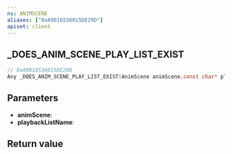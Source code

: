 ```yaml
---
ns: ANIMSCENE
aliases: ["0xA9016536015DE29D"]
apiset: client
---
```

## _DOES_ANIM_SCENE_PLAY_LIST_EXIST

```c
// 0xA9016536015DE29D
Any _DOES_ANIM_SCENE_PLAY_LIST_EXIST(AnimScene animScene,const char* playbackListName);
```


## Parameters
* **animScene**:
* **playbackListName**:

## Return value


